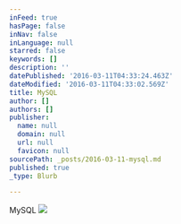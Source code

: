 ```yaml
---
inFeed: true
hasPage: false
inNav: false
inLanguage: null
starred: false
keywords: []
description: ''
datePublished: '2016-03-11T04:33:24.463Z'
dateModified: '2016-03-11T04:33:02.569Z'
title: MySQL
author: []
authors: []
publisher:
  name: null
  domain: null
  url: null
  favicon: null
sourcePath: _posts/2016-03-11-mysql.md
published: true
_type: Blurb

---
```

MySQL
![](https://the-grid-user-content.s3-us-west-2.amazonaws.com/4304012a-d8a3-4a1e-9305-c37b58b9c26e.png)
